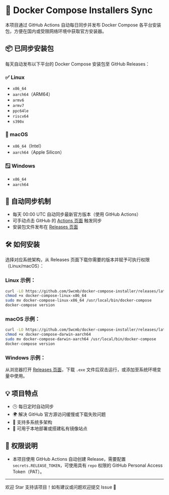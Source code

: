 
# 🐳 Docker Compose Installers Sync

本项目通过 GitHub Actions 自动每日同步并发布 Docker Compose 各平台安装包，方便在国内或受限网络环境中获取官方安装器。

## 📦 已同步安装包

每天自动发布以下平台的 Docker Compose 安装包至 GitHub Releases：

### ✅ Linux

- `x86_64`
- `aarch64`（ARM64）
- `armv6`
- `armv7`
- `ppc64le`
- `riscv64`
- `s390x`

### 🍎 macOS

- `x86_64`（Intel）
- `aarch64`（Apple Silicon）

### 🪟 Windows

- `x86_64`
- `aarch64`

## 🔄 自动同步机制

- 每天 00:00 UTC 自动同步最新官方版本（使用 GitHub Actions）
- 可手动点击 GitHub 的 [Actions 页面](https://github.com/Swcmb/docker-compose-installer/actions) 触发同步
- 安装包文件发布在 [Releases 页面](https://github.com/Swcmb/docker-compose-installer/releases)

## 🛠️ 如何安装

选择对应系统架构，从 Releases 页面下载你需要的版本并赋予可执行权限（Linux/macOS）：

### Linux 示例：

```bash
curl -LO https://github.com/Swcmb/docker-compose-installer/releases/latest/download/docker-compose-linux-x86_64
chmod +x docker-compose-linux-x86_64
sudo mv docker-compose-linux-x86_64 /usr/local/bin/docker-compose
docker-compose version
```

### macOS 示例：

```bash
curl -LO https://github.com/Swcmb/docker-compose-installer/releases/latest/download/docker-compose-darwin-aarch64
chmod +x docker-compose-darwin-aarch64
sudo mv docker-compose-darwin-aarch64 /usr/local/bin/docker-compose
docker-compose version
```

### Windows 示例：

从浏览器打开 [Releases 页面](https://github.com/Swcmb/docker-compose-installer/releases)，下载 `.exe` 文件后双击运行，或添加至系统环境变量中使用。

## 💡 项目特点

- 🕒 每日定时自动同步
- 🌍 解决 GitHub 官方源访问缓慢或下载失败问题
- 💼 支持多系统多架构
- 🚀 可用于本地部署或搭建私有镜像站点

## 🔐 权限说明

- 本项目使用 GitHub Actions 自动创建 Release，需要配置 `secrets.RELEASE_TOKEN`，可使用具有 `repo` 权限的 GitHub Personal Access Token（PAT）。

------

欢迎 Star 支持该项目！如有建议或问题欢迎提交 Issue 🙌

